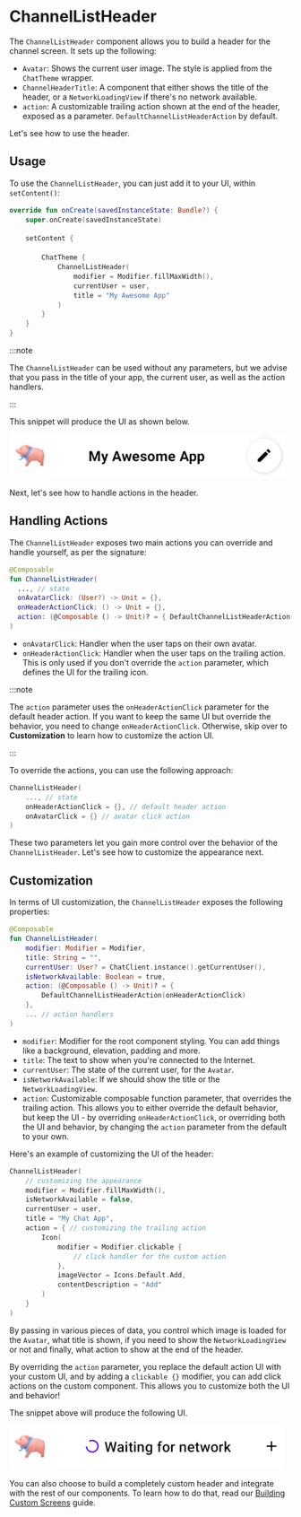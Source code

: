 # ChannelListHeader

The `ChannelListHeader` component allows you to build a header for the channel screen. It sets up the following:

* `Avatar`: Shows the current user image. The style is applied from the `ChatTheme` wrapper.
* `ChannelHeaderTitle`: A component that either shows the title of the header, or a `NetworkLoadingView` if there's no network available.
* `action`: A customizable trailing action shown at the end of the header, exposed as a parameter.  `DefaultChannelListHeaderAction` by default.

Let's see how to use the header.

## Usage

To use the `ChannelListHeader`, you can just add it to your UI, within `setContent()`:

```kotlin
override fun onCreate(savedInstanceState: Bundle?) {
    super.onCreate(savedInstanceState)
        
    setContent {
            
        ChatTheme {
            ChannelListHeader(
                modifier = Modifier.fillMaxWidth(),
                currentUser = user,
                title = "My Awesome App"
            )
        }
    }
}
```

:::note 

The `ChannelListHeader` can be used without any parameters, but we advise that you pass in the title of your app, the current user, as well as the action handlers.

:::

This snippet will produce the UI as shown below.

![The ChannelListHeader Component](../../assets/compose_channel_list_header_component.png)

Next, let's see how to handle actions in the header.

## Handling Actions

The `ChannelListHeader` exposes two main actions you can override and handle yourself, as per the signature:

```kotlin
@Composable
fun ChannelListHeader(
  ..., // state
  onAvatarClick: (User?) -> Unit = {},
  onHeaderActionClick: () -> Unit = {},
  action: (@Composable () -> Unit)? = { DefaultChannelListHeaderAction(onHeaderActionClick) }
)
```

* `onAvatarClick`: Handler when the user taps on their own avatar.
* `onHeaderActionClick`: Handler when the user taps on the trailing action. This is only used if you don't override the `action` parameter, which defines the UI for the trailing icon.

:::note 

The `action` parameter uses the `onHeaderActionClick` parameter for the default header action. If you want to keep the same UI but override the behavior, you need to change `onHeaderActionClick`. Otherwise, skip over to **Customization** to learn how to customize the action UI.

:::

To override the actions, you can use the following approach:

```kotlin
ChannelListHeader(
    ..., // state
    onHeaderActionClick = {}, // default header action
    onAvatarClick = {} // avatar click action
)
```

These two parameters let you gain more control over the behavior of the `ChannelListHeader`. Let's see how to customize the appearance next.

## Customization

In terms of UI customization, the `ChannelListHeader` exposes the following properties:

```kotlin
@Composable
fun ChannelListHeader(
    modifier: Modifier = Modifier,
    title: String = "",
    currentUser: User? = ChatClient.instance().getCurrentUser(),
    isNetworkAvailable: Boolean = true,
    action: (@Composable () -> Unit)? = { 
        DefaultChannelListHeaderAction(onHeaderActionClick)
    },
    ... // action handlers
)
```

* `modifier`: Modifier for the root component styling. You can add things like a background, elevation, padding and more.
* `title`: The text to show when you're connected to the Internet.
* `currentUser`: The state of the current user, for the `Avatar`.
* `isNetworkAvailable`: If we should show the title or the `NetworkLoadingView`.
* `action`: Customizable composable function parameter, that overrides the trailing action. This allows you to either override the default behavior, but keep the UI - by overriding `onHeaderActionClick`, or overriding both the UI and behavior, by changing the `action` parameter from the default to your own.

Here's an example of customizing the UI of the header:

```kotlin
ChannelListHeader(
    // customizing the appearance
    modifier = Modifier.fillMaxWidth(), 
    isNetworkAvailable = false,
    currentUser = user,
    title = "My Chat App",
    action = { // customizing the trailing action
        Icon(
            modifier = Modifier.clickable {
                // click handler for the custom action
            },
            imageVector = Icons.Default.Add,
            contentDescription = "Add"
        )
    }
)
```

By passing in various pieces of data, you control which image is loaded for the `Avatar`, what title is shown, if you need to show the `NetworkLoadingView` or not and finally, what action to show at the end of the header. 

By overriding the `action` parameter, you replace the default action UI with your custom UI, and by adding a `clickable {}` modifier, you can add click actions on the custom component. This allows you to customize both the UI and behavior!

The snippet above will produce the following UI.

![The ChannelListHeader Component](../../assets/compose_customized_channel_list_header.png)

You can also choose to build a completely custom header and integrate with the rest of our components. To learn how to do that, read our [Building Custom Screens](../07-guides/06-building-custom-screens.md) guide.
